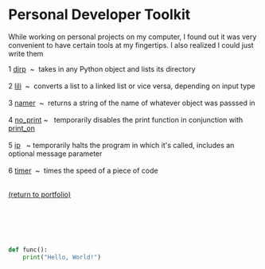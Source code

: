 # Personal Developer Toolkit

While working on personal projects on my computer, I found out it was very convenient to have certain tools at my fingertips. I also realized I could just write them


<!-- &nbsp;&nbsp;&nbsp;&nbsp; -->
1 [dirp](/dirp.md)&nbsp;&nbsp;\~&nbsp;&nbsp;takes in any Python object and lists its directory<br><br>
2 [lili](/lili.md)&nbsp;&nbsp;\~&nbsp;&nbsp;converts a list to a linked list or vice versa, depending on input type<br><br>
3 [namer](/namer.md)&nbsp;&nbsp;\~&nbsp;&nbsp;returns a string of the name of whatever object was passsed in<br><br>
4 [no_print](/no_print.md)&nbsp;\~&nbsp;&nbsp;&nbsp;temporarily disables the print function in conjunction with [print_on](/no_print.md)<br><br>
5 [ip](/ip.md)&nbsp;&nbsp;&nbsp;\~&nbsp;temporarily halts the program in which it's called, includes an optional message parameter<br><br>
6 [timer](/timer.md)&nbsp;&nbsp;\~&nbsp;&nbsp;times the speed of a piece of code<br><br>

<a href="https://rowcased.github.io/">(return to portfolio)</a>


<br><br><br><br>


```python
def func():
    print("Hello, World!")
```

